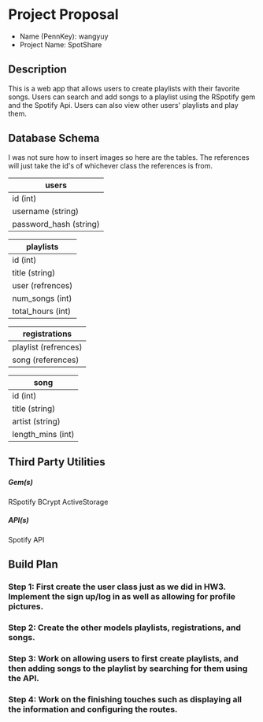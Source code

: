 # Project Proposal
* Name (PennKey): wangyuy
* Project Name: SpotShare

## Description

This is a web app that allows users to create playlists with their favorite songs. 
Users can search and add songs to a playlist using the RSpotify gem and the Spotify Api.
Users can also view other users' playlists and play them.

## Database Schema

I was not sure how to insert images so here are the tables. The references will just take the id's of whichever class the references is from.

| users |
| ------ |
| id (int) |
| username (string) | 
| password_hash (string) |

| playlists |
| ------ |
| id (int) |
| title (string) | 
| user (refrences) |
| num_songs (int) |
| total_hours (int) |

| registrations |
| ------ |
| playlist (refrences) |
| song (references) | 

| song |
| ------ |
| id (int) |
| title (string) | 
| artist (string) |
| length_mins (int) |

## Third Party Utilities
##### Gem(s)
RSpotify
BCrypt
ActiveStorage

##### API(s) 
Spotify API

## Build Plan
### Step 1: First create the user class just as we did in HW3. Implement the sign up/log in as well as allowing for profile pictures.

### Step 2: Create the other models playlists, registrations, and songs.

### Step 3: Work on allowing users to first create playlists, and then adding songs to the playlist by searching for them using the API.

### Step 4: Work on the finishing touches such as displaying all the information and configuring the routes.


